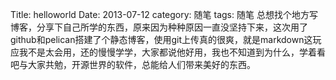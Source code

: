 Title: helloworld
Date: 2013-07-12
category: 随笔
tags: 随笔
总想找个地方写博客，分享下自己所学的东西，原来因为种种原因一直没坚持下来，这次用了github和pelican搭建了个静态博客，使用git上传真的很爽，就是markdown这玩应我不是太会用，还的慢慢学学，大家都说他好用，我也不知道到为什么，学着看吧与大家共勉，开源世界的软件，总能给人们带来美好的东西。

